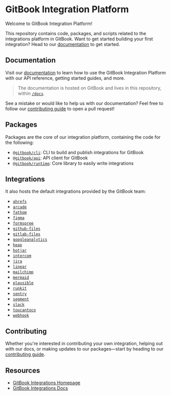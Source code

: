 # GitBook Integration Platform

Welcome to GitBook Integration Platform!

This repository contains code, packages, and scripts related to the integrations platform in GitBook. Want to get started building your first integration? Head to our [documentation](https://developer.gitbook.com/getting-started/setup-guide) to get started.

## Documentation
Visit our [documentation](https://developer.gitbook.com/) to learn how to use
the GitBook Integration Platform with our API reference, getting started guides, and more.

> The documentation is hosted on GitBook and lives in this repository, within
> [`/docs`](./docs).

See a mistake or would like to help us with our documentation? Feel free to follow our [contributing guide](./.github/CONTRIBUTING.md) to open a pull request!

## Packages
Packages are the core of our integration platform, containing the code for the following:

- [`@gitbook/cli`](./packages/cli/): CLI to build and publish integrations for GitBook
- [`@gitbook/api`](./packages/api/): API client for GitBook
- [`@gitbook/runtime`](./packages/runtime/): Core library to easily write integrations

## Integrations

It also hosts the default integrations provided by the GitBook team:

- [`ahrefs`](./integrations/ahrefs/)
- [`arcade`](./integrations/arcade/)
- [`fathom`](./integrations/fathom/)
- [`figma`](./integrations/figma/)
- [`formspree`](./integrations/formspree/)
- [`github-files`](./integrations/github/)
- [`gitlab-files`](./integrations/gitlab/)
- [`googleanalytics`](./integrations/googleanalytics/)
- [`heap`](./integrations/heap/)
- [`hotjar`](./integrations/hotjar/)
- [`intercom`](./integrations/intercom/)
- [`jira`](./integrations/jira/)
- [`linear`](./integrations/linear/)
- [`mailchimp`](./integrations/mailchimp/)
- [`mermaid`](./integrations/mermaid/)
- [`plausible`](./integrations/plausible/)
- [`runkit`](./integrations/runkit/)
- [`sentry`](./integrations/sentry/)
- [`segment`](./integrations/segment/)
- [`slack`](./integrations/slack/)
- [`toucantoco`](./integrations/toucantoco/)
- [`webhook`](./integrations/webhook/)


## Contributing

Whether you're interested in contributing your own integration, helping out with our docs, or making updates to our packages—start by heading to our [contributing guide](./.github/CONTRIBUTING.md).

## Resources
- [GitBook Integrations Homepage](https://www.gitbook.com/integrations)
- [GitBook Integrations Docs](https://developer.gitbook.com/)
